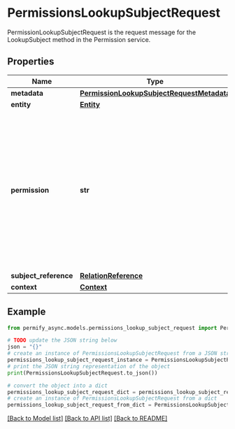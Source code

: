 # PermissionsLookupSubjectRequest

PermissionLookupSubjectRequest is the request message for the LookupSubject method in the Permission service.

## Properties

Name | Type | Description | Notes
------------ | ------------- | ------------- | -------------
**metadata** | [**PermissionLookupSubjectRequestMetadata**](PermissionLookupSubjectRequestMetadata.md) |  | [optional] 
**entity** | [**Entity**](Entity.md) |  | [optional] 
**permission** | **str** | Permission to be checked, can be a permission or relation. Required, and must match the pattern \&quot;^([a-zA-Z][a-zA-Z0-9_]{1,62}[a-zA-Z0-9])$\&quot;, max 64 bytes. | [optional] 
**subject_reference** | [**RelationReference**](RelationReference.md) |  | [optional] 
**context** | [**Context**](Context.md) |  | [optional] 

## Example

```python
from permify_async.models.permissions_lookup_subject_request import PermissionsLookupSubjectRequest

# TODO update the JSON string below
json = "{}"
# create an instance of PermissionsLookupSubjectRequest from a JSON string
permissions_lookup_subject_request_instance = PermissionsLookupSubjectRequest.from_json(json)
# print the JSON string representation of the object
print(PermissionsLookupSubjectRequest.to_json())

# convert the object into a dict
permissions_lookup_subject_request_dict = permissions_lookup_subject_request_instance.to_dict()
# create an instance of PermissionsLookupSubjectRequest from a dict
permissions_lookup_subject_request_from_dict = PermissionsLookupSubjectRequest.from_dict(permissions_lookup_subject_request_dict)
```
[[Back to Model list]](../README.md#documentation-for-models) [[Back to API list]](../README.md#documentation-for-api-endpoints) [[Back to README]](../README.md)


